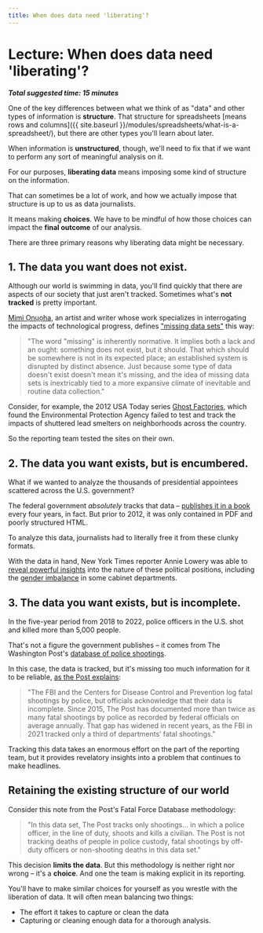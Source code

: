 ```yaml
---
title: When does data need 'liberating'?
---
```


# Lecture: When does data need 'liberating'?

***Total suggested time: 15 minutes***

One of the key differences between what we think of as "data" and other types of information is **structure**. That structure for spreadsheets [means rows and columns]({{ site.baseurl }}/modules/spreadsheets/what-is-a-spreadsheet/), but there are other types you'll learn about later.

When information is **unstructured**, though, we'll need to fix that if we want to perform any sort of meaningful analysis on it.

For our purposes, **liberating data** means imposing some kind of structure on the information.

That can sometimes be a lot of work, and how we actually impose that structure is up to us as data journalists.

It means making **choices**. We have to be mindful of how those choices can impact the **final outcome** of our analysis.

There are three primary reasons why liberating data might be necessary.

## 1. The data you want does not exist.

Although our world is swimming in data, you'll find quickly that there are aspects of our society that just aren't tracked. Sometimes what's **not tracked** is pretty important.

[Mimi Ọnụọha](https://mimionuoha.com/about), an artist and writer whose work specializes in interrogating the impacts of technological progress, defines ["missing data sets"](https://github.com/MimiOnuoha/missing-datasets/blob/master/README.md) this way:

> "The word "missing" is inherently normative. It implies both a lack and an ought: something does not exist, but it should. That which should be somewhere is not in its expected place; an established system is disrupted by distinct absence. Just because some type of data doesn't exist doesn't mean it's missing, and the idea of missing data sets is inextricably tied to a more expansive climate of inevitable and routine data collection."

Consider, for example, the 2012 USA Today series [Ghost Factories](https://web.archive.org/web/20140824041042/http://www.usatoday.com/topic/B68DCD3E-7E3F-424A-BDA4-41077D772EA1/ghostfactories/), which found the Environmental Protection Agency failed to test and track the impacts of shuttered lead smelters on neighborhoods across the country.

So the reporting team tested the sites on their own.

## 2. The data you want exists, but is encumbered.

What if we wanted to analyze the thousands of presidential appointees scattered across the U.S. government?

The federal government *absolutely* tracks that data – [publishes it in a book](https://bookstore.gpo.gov/catalog/plum-book) every four years, in fact. But prior to 2012, it was only contained in PDF and poorly structured HTML.

To analyze this data, journalists had to literally free it from these clunky formats.

With the data in hand, New York Times reporter Annie Lowery was able to [reveal powerful insights](https://www.nytimes.com/2013/01/09/us/politics/under-obama-a-skew-toward-male-appointees.html) into the nature of these political positions, including the [gender imbalance](https://archive.nytimes.com/www.nytimes.com/interactive/2013/01/08/us/politics/women-in-the-obama-administration.html) in some cabinet departments.

## 3. The data you want exists, but is incomplete.

In the five-year period from 2018 to 2022, police officers in the U.S. shot and killed more than 5,000 people.

That's not a figure the government publishes – it comes from The Washington Post's [database of police shootings](https://www.washingtonpost.com/graphics/investigations/police-shootings-database/).

In this case, the data is tracked, but it's missing too much information for it to be reliable, [as the Post explains](https://github.com/washingtonpost/data-police-shootings):

> "The FBI and the Centers for Disease Control and Prevention log fatal shootings by police, but officials acknowledge that their data is incomplete. Since 2015, The Post has documented more than twice as many fatal shootings by police as recorded by federal officials on average annually. That gap has widened in recent years, as the FBI in 2021 tracked only a third of departments’ fatal shootings."

Tracking this data takes an enormous effort on the part of the reporting team, but it provides revelatory insights into a problem that continues to make headlines.

## Retaining the existing structure of our world

Consider this note from the Post's Fatal Force Database methodology:

> "In this data set, The Post tracks only shootings... in which a police officer, in the line of duty, shoots and kills a civilian. The Post is not tracking deaths of people in police custody, fatal shootings by off-duty officers or non-shooting deaths in this data set."

This decision **limits the data**. But this methodology is neither right nor wrong – it's a **choice**. And one the team is making explicit in its reporting.

You'll have to make similar choices for yourself as you wrestle with the liberation of data. It will often mean balancing two things:
* The effort it takes to capture or clean the data
* Capturing or cleaning enough data for a thorough analysis.